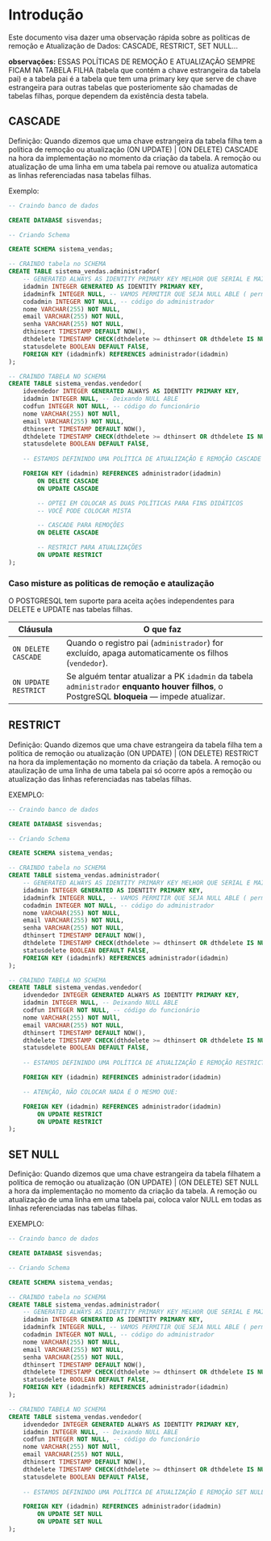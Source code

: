 # Introdução 
Este documento visa dazer uma observação rápida sobre as políticas de remoção e Atualização de Dados: CASCADE, RESTRICT, SET NULL...

**observações:** ESSAS POLÍTICAS DE REMOÇÃO E ATUALIZAÇÃO SEMPRE FICAM NA TABELA FILHA (tabela que contém a chave estrangeira da tabela pai) e a tabela pai é a tabela que tem uma primary key que serve de chave estrangeira para outras tabelas que posteriomente são chamadas de tabelas filhas, porque dependem da existência desta tabela. 

## CASCADE

Definição: Quando dizemos que uma chave estrangeira da tabela filha tem a política de remoção ou atualização (ON UPDATE) | (ON DELETE) CASCADE na hora da implementação no momento da criação da tabela. A remoção ou atualização de uma linha em uma tabela pai remove ou atualiza automatica as linhas referenciadas nasa tabelas filhas.

Exemplo:

```sql
-- Craindo banco de dados

CREATE DATABASE sisvendas;

-- Criando Schema 

CREATE SCHEMA sistema_vendas;

-- CRAINDO tabela no SCHEMA
CREATE TABLE sistema_vendas.administrador(
    -- GENERATED ALWAYS AS IDENTITY PRIMARY KEY MELHOR QUE SERIAL E MAIS UTILIZADO E É RECOMENDAÇÃO USAR APARTIR DA VERSÃO 10 DO POSTGRE
    idadmin INTEGER GENERATED AS IDENTITY PRIMARY KEY,
    idadminfk INTEGER NULL, -- VAMOS PERMITIR QUE SEJA NULL ABLE ( permiter valores NULOS)
    codadmin INTEGER NOT NULL, -- código do administrador
    nome VARCHAR(255) NOT NULL,
    email VARCHAR(255) NOT NULL,
    senha VARCHAR(255) NOT NULL,
    dthinsert TIMESTAMP DEFAULT NOW(),
    dthdelete TIMESTAMP CHECK(dthdelete >= dthinsert OR dthdelete IS NULL), -- validação do delete lógico, a data de insart não pode ser menor, permitir NULL ABLE
    statusdelete BOOLEAN DEFAULT FAlSE,
    FOREIGN KEY (idadminfk) REFERENCES administrador(idadmin)
);

-- CRAINDO TABELA NO SCHEMA
CREATE TABLE sistema_vendas.vendedor(
    idvendedor INTEGER GENERATED ALWAYS AS IDENTITY PRIMARY KEY,
    idadmin INTEGER NULL, -- Deixando NULL ABLE 
    codfun INTEGER NOT NULL, -- código do funcionário
    nome VARCHAR(255) NOT NUll,
    email VARCHAR(255) NOT NULL,
    dthinsert TIMESTAMP DEFAULT NOW(),
    dthdelete TIMESTAMP CHECK(dthdelete >= dthinsert OR dthdelete IS NULL),
    statusdelete BOOLEAN DEFAULT FAlSE,
    
    -- ESTAMOS DEFININDO UMA POLÍTICA DE ATUALIZAÇÃO E REMOÇÃO CASCADE

    FOREIGN KEY (idadmin) REFERENCES administrador(idadmin) 
        ON DELETE CASCADE
        ON UPDATE CASCADE

        -- OPTEI EM COLOCAR AS DUAS POLÍTICAS PARA FINS DIDÁTICOS
        -- VOCÊ PODE COLOCAR MISTA  

        -- CASCADE PARA REMOÇÕES
        ON DELETE CASCADE

        -- RESTRICT PARA ATUALIZAÇÕES 
        ON UPDATE RESTRICT 
);

```

### Caso misture as politicas de remoção e ataulização

O POSTGRESQL tem suporte para aceita ações independentes para DELETE e UPDATE nas tabelas filhas.

| Cláusula             | O que faz                                                                                                                                     |
| -------------------- | --------------------------------------------------------------------------------------------------------------------------------------------- |
| `ON DELETE CASCADE`  | Quando o registro pai (`administrador`) for excluído, apaga automaticamente os filhos (`vendedor`).                                           |
| `ON UPDATE RESTRICT` | Se alguém tentar atualizar a PK `idadmin` da tabela `administrador` **enquanto houver filhos**, o PostgreSQL **bloqueia** — impede atualizar. |


## RESTRICT

Definição: Quando dizemos que uma chave estrangeira da tabela filha tem a política de remoção ou atualização (ON UPDATE) | (ON DELETE) RESTRICT na hora da implementação no momento da criação da tabela. A remoção ou ataulização de uma linha de uma tabela pai só ocorre após a remoção ou atualização das linhas referenciadas nas tabelas filhas.

EXEMPLO:
```sql
-- Craindo banco de dados

CREATE DATABASE sisvendas;

-- Criando Schema 

CREATE SCHEMA sistema_vendas;

-- CRAINDO tabela no SCHEMA
CREATE TABLE sistema_vendas.administrador(
    -- GENERATED ALWAYS AS IDENTITY PRIMARY KEY MELHOR QUE SERIAL E MAIS UTILIZADO E É RECOMENDAÇÃO USAR APARTIR DA VERSÃO 10 DO POSTGRE
    idadmin INTEGER GENERATED AS IDENTITY PRIMARY KEY,
    idadminfk INTEGER NULL, -- VAMOS PERMITIR QUE SEJA NULL ABLE ( permiter valores NULOS)
    codadmin INTEGER NOT NULL, -- código do administrador
    nome VARCHAR(255) NOT NULL,
    email VARCHAR(255) NOT NULL,
    senha VARCHAR(255) NOT NULL,
    dthinsert TIMESTAMP DEFAULT NOW(),
    dthdelete TIMESTAMP CHECK(dthdelete >= dthinsert OR dthdelete IS NULL), -- validação do delete lógico, a data de insart não pode ser menor, permitir NULL ABLE
    statusdelete BOOLEAN DEFAULT FAlSE,
    FOREIGN KEY (idadminfk) REFERENCES administrador(idadmin)
);

-- CRAINDO TABELA NO SCHEMA
CREATE TABLE sistema_vendas.vendedor(
    idvendedor INTEGER GENERATED ALWAYS AS IDENTITY PRIMARY KEY,
    idadmin INTEGER NULL, -- Deixando NULL ABLE 
    codfun INTEGER NOT NULL, -- código do funcionário
    nome VARCHAR(255) NOT NUll,
    email VARCHAR(255) NOT NULL,
    dthinsert TIMESTAMP DEFAULT NOW(),
    dthdelete TIMESTAMP CHECK(dthdelete >= dthinsert OR dthdelete IS NULL),
    statusdelete BOOLEAN DEFAULT FAlSE,
    
    -- ESTAMOS DEFININDO UMA POLÍTICA DE ATUALIZAÇÃO E REMOÇÃO RESTRICT 

    FOREIGN KEY (idadmin) REFERENCES administrador(idadmin)

    -- ATENÇÃO, NÃO COLOCAR NADA É O MESMO QUE: 

    FOREIGN KEY (idadmin) REFERENCES administrador(idadmin)
        ON UPDATE RESTRICT 
        ON UPDATE RESTRICT
);
```

## SET NULL

Definição: Quando dizemos que uma chave estrangeira da tabela filhatem a política de remoção ou atualização (ON UPDATE) | (ON DELETE) SET NULL a hora da implementação no momento da criação da tabela. A remoção ou atualização de uma linha em uma tabela pai, coloca valor NULL em todas as linhas referenciadas nas tabelas filhas.

EXEMPLO:

```sql
-- Craindo banco de dados

CREATE DATABASE sisvendas;

-- Criando Schema 

CREATE SCHEMA sistema_vendas;

-- CRAINDO tabela no SCHEMA
CREATE TABLE sistema_vendas.administrador(
    -- GENERATED ALWAYS AS IDENTITY PRIMARY KEY MELHOR QUE SERIAL E MAIS UTILIZADO E É RECOMENDAÇÃO USAR APARTIR DA VERSÃO 10 DO POSTGRE
    idadmin INTEGER GENERATED AS IDENTITY PRIMARY KEY,
    idadminfk INTEGER NULL, -- VAMOS PERMITIR QUE SEJA NULL ABLE ( permiter valores NULOS)
    codadmin INTEGER NOT NULL, -- código do administrador
    nome VARCHAR(255) NOT NULL,
    email VARCHAR(255) NOT NULL,
    senha VARCHAR(255) NOT NULL,
    dthinsert TIMESTAMP DEFAULT NOW(),
    dthdelete TIMESTAMP CHECK(dthdelete >= dthinsert OR dthdelete IS NULL), -- validação do delete lógico, a data de insart não pode ser menor, permitir NULL ABLE
    statusdelete BOOLEAN DEFAULT FAlSE,
    FOREIGN KEY (idadminfk) REFERENCES administrador(idadmin)
);

-- CRAINDO TABELA NO SCHEMA
CREATE TABLE sistema_vendas.vendedor(
    idvendedor INTEGER GENERATED ALWAYS AS IDENTITY PRIMARY KEY,
    idadmin INTEGER NULL, -- Deixando NULL ABLE 
    codfun INTEGER NOT NULL, -- código do funcionário
    nome VARCHAR(255) NOT NUll,
    email VARCHAR(255) NOT NULL,
    dthinsert TIMESTAMP DEFAULT NOW(),
    dthdelete TIMESTAMP CHECK(dthdelete >= dthinsert OR dthdelete IS NULL),
    statusdelete BOOLEAN DEFAULT FAlSE,
    
    -- ESTAMOS DEFININDO UMA POLÍTICA DE ATUALIZAÇÃO E REMOÇÃO SET NULL

    FOREIGN KEY (idadmin) REFERENCES administrador(idadmin)
        ON UPDATE SET NULL
        ON UPDATE SET NULL
);
```